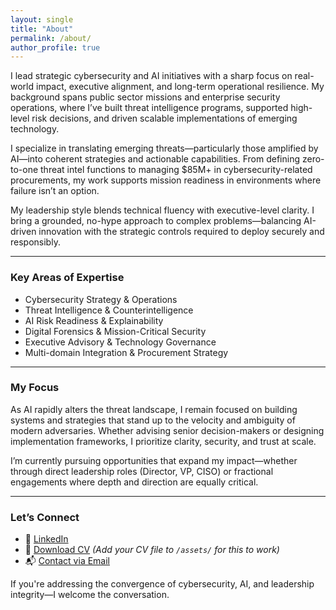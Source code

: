 ```yaml
---
layout: single
title: "About"
permalink: /about/
author_profile: true
---
```


I lead strategic cybersecurity and AI initiatives with a sharp focus on real-world impact, executive alignment, and long-term operational resilience. My background spans public sector missions and enterprise security operations, where I’ve built threat intelligence programs, supported high-level risk decisions, and driven scalable implementations of emerging technology.

I specialize in translating emerging threats—particularly those amplified by AI—into coherent strategies and actionable capabilities. From defining zero-to-one threat intel functions to managing $85M+ in cybersecurity-related procurements, my work supports mission readiness in environments where failure isn’t an option.

My leadership style blends technical fluency with executive-level clarity. I bring a grounded, no-hype approach to complex problems—balancing AI-driven innovation with the strategic controls required to deploy securely and responsibly.

---

### Key Areas of Expertise

- Cybersecurity Strategy & Operations
- Threat Intelligence & Counterintelligence
- AI Risk Readiness & Explainability
- Digital Forensics & Mission-Critical Security
- Executive Advisory & Technology Governance
- Multi-domain Integration & Procurement Strategy

---

### My Focus

As AI rapidly alters the threat landscape, I remain focused on building systems and strategies that stand up to the velocity and ambiguity of modern adversaries. Whether advising senior decision-makers or designing implementation frameworks, I prioritize clarity, security, and trust at scale.

I’m currently pursuing opportunities that expand my impact—whether through direct leadership roles (Director, VP, CISO) or fractional engagements where depth and direction are equally critical.

---

### Let’s Connect

- 🔗 [LinkedIn](https://linkedin.com/in/cnott)
- 📄 [Download CV](../assets/CNott_CV.pdf) *(Add your CV file to `/assets/` for this to work)*  
- 📬 [Contact via Email](mailto:cn.research@outlook.com)

If you're addressing the convergence of cybersecurity, AI, and leadership integrity—I welcome the conversation.
